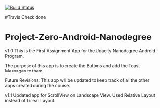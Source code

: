 [![Build Status](https://travis-ci.org/t2013anurag/Project-Zero-Android-Nanodegree.svg?branch=master)](https://travis-ci.org/t2013anurag/Project-Zero-Android-Nanodegree)

#Travis Check done

# Project-Zero-Android-Nanodegree
v1.0
This is the First Assignment App for the Udacity Nanodegree Android Program.

The purpose of this app is to create the Buttons and add the Toast Messages to them.

Future Revisions: 
This app will be updated to keep track of all the other apps created during the course.

v1.1
Updated app for ScrollView on Landscape View.
Used Relative Layout instead of Linear Layout.

